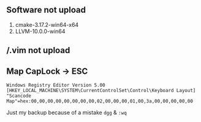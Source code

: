 ## Software not upload

1. cmake-3.17.2-win64-x64
2. LLVM-10.0.0-win64

## /.vim not upload

## Map CapLock -> ESC

```
Windows Registry Editor Version 5.00
[HKEY_LOCAL_MACHINE\SYSTEM\CurrentControlSet\Control\Keyboard Layout]
"Scancode Map"=hex:00,00,00,00,00,00,00,00,02,00,00,00,01,00,3a,00,00,00,00,00
```



Just my backup because of a mistake `dgg` & `:wq`  
